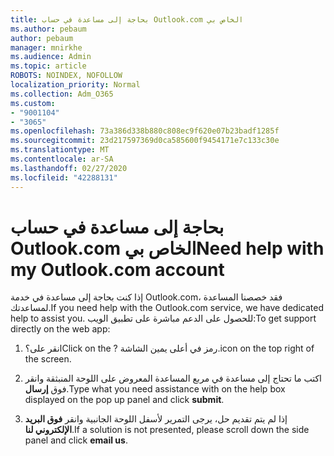 ```yaml
---
title: بحاجة إلى مساعدة في حساب Outlook.com الخاص بي
ms.author: pebaum
author: pebaum
manager: mnirkhe
ms.audience: Admin
ms.topic: article
ROBOTS: NOINDEX, NOFOLLOW
localization_priority: Normal
ms.collection: Adm_O365
ms.custom:
- "9001104"
- "3065"
ms.openlocfilehash: 73a386d338b880c808ec9f620e07b23badf1285f
ms.sourcegitcommit: 23d217597369d0ca585600f9454171e7c133c30e
ms.translationtype: MT
ms.contentlocale: ar-SA
ms.lasthandoff: 02/27/2020
ms.locfileid: "42288131"
---
```

# <a name="need-help-with-my-outlookcom-account"></a><span data-ttu-id="d1c91-102">بحاجة إلى مساعدة في حساب Outlook.com الخاص بي</span><span class="sxs-lookup"><span data-stu-id="d1c91-102">Need help with my Outlook.com account</span></span>

<span data-ttu-id="d1c91-103">إذا كنت بحاجة إلى مساعدة في خدمة Outlook.com، فقد خصصنا المساعدة لمساعدتك.</span><span class="sxs-lookup"><span data-stu-id="d1c91-103">If you need help with the Outlook.com service, we have dedicated help to assist you.</span></span> <span data-ttu-id="d1c91-104">للحصول على الدعم مباشرة على تطبيق الويب:</span><span class="sxs-lookup"><span data-stu-id="d1c91-104">To get support directly on the web app:</span></span> 

1. <span data-ttu-id="d1c91-105">انقر على؟</span><span class="sxs-lookup"><span data-stu-id="d1c91-105">Click on the ?</span></span> <span data-ttu-id="d1c91-106">رمز في أعلى يمين الشاشة.</span><span class="sxs-lookup"><span data-stu-id="d1c91-106">icon on the top right of the screen.</span></span> 

2. <span data-ttu-id="d1c91-107">اكتب ما تحتاج إلى مساعدة في مربع المساعدة المعروض على اللوحة المنبثقة وانقر فوق **إرسال**.</span><span class="sxs-lookup"><span data-stu-id="d1c91-107">Type what you need assistance with on the help box displayed on the pop up panel and click **submit**.</span></span> 

3. <span data-ttu-id="d1c91-108">إذا لم يتم تقديم حل، يرجى التمرير لأسفل اللوحة الجانبية وانقر **فوق البريد الإلكتروني لنا**.</span><span class="sxs-lookup"><span data-stu-id="d1c91-108">If a solution is not presented, please scroll down the side panel and click **email us**.</span></span>
